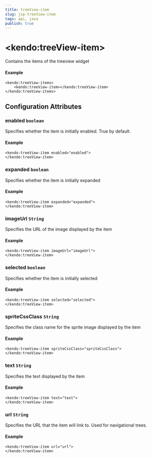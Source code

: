 ```yaml
---
title: treeView-item
slug: jsp-treeView-item
tags: api, java
publish: true
---
```


# \<kendo:treeView-item\>

Contains the items of the treeview widget

#### Example
    <kendo:treeView-items>
        <kendo:treeView-item></kendo:treeView-item>
    </kendo:treeView-items>

## Configuration Attributes

### enabled `boolean`

Specifies whether the item is initially enabled. True by default.

#### Example
    <kendo:treeView-item enabled="enabled">
    </kendo:treeView-item>

### expanded `boolean`

Specifies whether the item is initially expanded

#### Example
    <kendo:treeView-item expanded="expanded">
    </kendo:treeView-item>

### imageUrl `String`

Specifies the URL of the image displayed by the item

#### Example
    <kendo:treeView-item imageUrl="imageUrl">
    </kendo:treeView-item>

### selected `boolean`

Specifies whether the item is initially selected

#### Example
    <kendo:treeView-item selected="selected">
    </kendo:treeView-item>

### spriteCssClass `String`

Specifies the class name for the sprite image displayed by the item

#### Example
    <kendo:treeView-item spriteCssClass="spriteCssClass">
    </kendo:treeView-item>

### text `String`

Specifies the text displayed by the item

#### Example
    <kendo:treeView-item text="text">
    </kendo:treeView-item>

### url `String`

Specifies the URL that the item will link to. Used for navigational trees.

#### Example
    <kendo:treeView-item url="url">
    </kendo:treeView-item>

